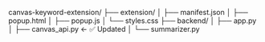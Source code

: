 canvas-keyword-extension/
├── extension/
│   ├── manifest.json
│   ├── popup.html
│   ├── popup.js
│   └── styles.css
├── backend/
│   ├── app.py
│   ├── canvas_api.py  ← ✅ Updated
│   └── summarizer.py
